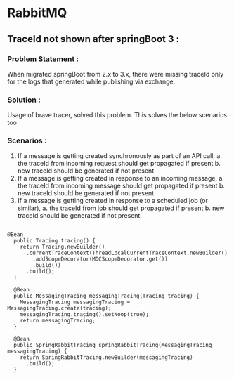 # RabbitMQ

## TraceId not shown after springBoot 3 :

### Problem Statement :

  When migrated springBoot from 2.x to 3.x, there were missing traceId only for the logs that generated while publishing via exchange.

### Solution :

  Usage of brave tracer, solved this problem. This solves the below scenarios too

### Scenarios :
  1. If a message is getting created synchronously as part of an API call, 
      a. the traceId from incoming request should get propagated if present
      b. new traceId should be generated if not present
  2. If a message is getting created in response to an incoming message, 
      a. the traceId from incoming message should get propagated if present
      b. new traceId should be generated if not present
  3. If a message is getting created in response to a scheduled job (or similar),
      a. the traceId from job should get propagated if present
      b. new traceId should be generated if not present

```

@Bean
  public Tracing tracing() {
    return Tracing.newBuilder()
      .currentTraceContext(ThreadLocalCurrentTraceContext.newBuilder()
        .addScopeDecorator(MDCScopeDecorator.get())
        .build())
      .build();
  }

  @Bean
  public MessagingTracing messagingTracing(Tracing tracing) {
    MessagingTracing messagingTracing = MessagingTracing.create(tracing);
    messagingTracing.tracing().setNoop(true);
    return messagingTracing;
  }

  @Bean
  public SpringRabbitTracing springRabbitTracing(MessagingTracing messagingTracing) {
    return SpringRabbitTracing.newBuilder(messagingTracing)
      .build();
  }

```
